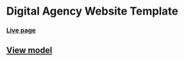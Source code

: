 # Digital Agency Website Template

### [Live page](https://idenisoff.github.io/digital-agency-template/#/)

## [View model](https://www.figma.com/file/Owb1uXwVLYFXCPAuE7Ig0z/Webovio?node-id=0%3A1)
